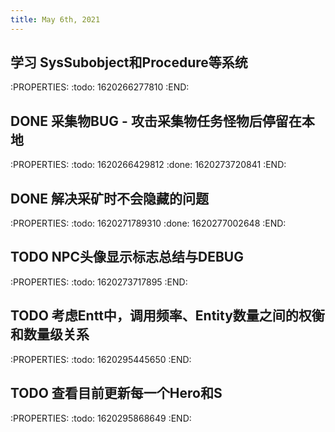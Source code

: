 ```yaml
---
title: May 6th, 2021
---
```


## 学习 SysSubobject和Procedure等系统
:PROPERTIES:
:todo: 1620266277810
:END:
## DONE 采集物BUG - 攻击采集物任务怪物后停留在本地
:PROPERTIES:
:todo: 1620266429812
:done: 1620273720841
:END:
## DONE 解决采矿时不会隐藏的问题
:PROPERTIES:
:todo: 1620271789310
:done: 1620277002648
:END:
## TODO NPC头像显示标志总结与DEBUG
:PROPERTIES:
:todo: 1620273717895
:END:
## TODO 考虑Entt中，调用频率、Entity数量之间的权衡和数量级关系
:PROPERTIES:
:todo: 1620295445650
:END:
## TODO 查看目前更新每一个Hero和S
:PROPERTIES:
:todo: 1620295868649
:END:
